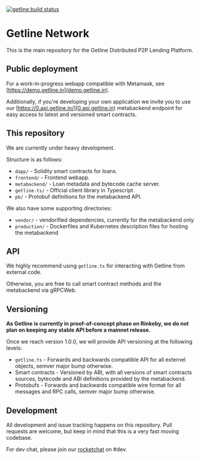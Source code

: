 [![getline build status](https://circleci.com/gh/Getline-Network/getline.png?style=shield&circle-token=a181947a77d90d0b98e50a37438d462beaabae1c "getline build status")](https://circleci.com/gh/Getline-Network/getline)

Getline Network
===============

This is the main repository for the Getline Distributed P2P Lending Platform. 

Public deployment
-----------------

For a work-in-progress webapp compatible with Metamask, see [https://demo.getline.in](demo.getline.in).

Additionally, if you're developing your own application we invite you to use our [https://0.api.getline.in/](0.api.getline.in) metabackend endpoint for easy access to latest and versioned smart contracts.

This repository
---------------

We are currently under heavy development.

Structure is as follows:
  - `dapp/` - Solidity smart contracts for loans.
  - `frontend/` - Frontend webapp.
  - `metabackend/` - Loan metadata and bytecode cache server.
  - `getline.ts/` - Official client library in Typescript.
  - `pb/` - Protobuf definitions for the metabackend API.

We also have some supporting directories:
  - `vendor/` - vendorified dependencies, currently for the metabackend only
  - `production/` - Dockerfiles and Kubernetes description files for hosting the metabackend


API
---

We highly recommend using `getline.ts` for interacting with Getline from external code.

Otherwise, you are free to call smart contract methods and the metabackend via gRPCWeb.

Versioning
----------

**As Getline is currently in proof-of-concept phase on Rinkeby, we do not plan on keeping any stable API before a mainnet release.**

Once we reach version 1.0.0, we will provide API versioning at the following levels:

 - `getline.ts` - Forwards and backwards compatible API for all externel objects, semver major bump otherwise.
 - Smart contracts - Versioned by ABI, with all versions of smart contracts sources, bytecode and ABI definitions provided by the metabackend.
 - Protobufs - Forwards and backwards compatible wire format for all messages and RPC calls, semver major bump otherwise.

Development
-----------

All development and issue tracking happens on this repository. Pull requests are welcome, but keep in mind that this is a very fast moving codebase.

For dev chat, please join our [rocketchat](https://rocket.getline.in/) on #dev.
